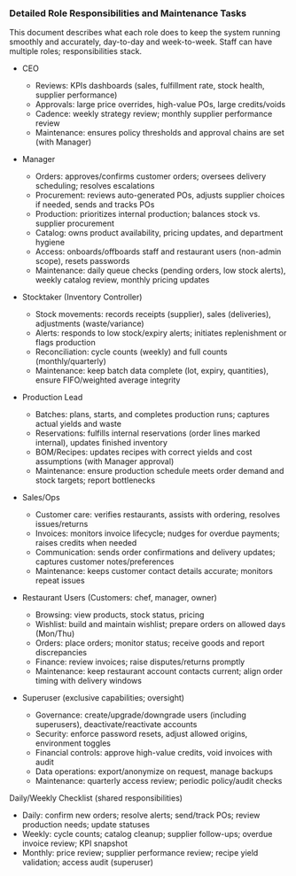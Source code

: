### Detailed Role Responsibilities and Maintenance Tasks

This document describes what each role does to keep the system running smoothly and accurately, day-to-day and week-to-week. Staff can have multiple roles; responsibilities stack.

- CEO
  - Reviews: KPIs dashboards (sales, fulfillment rate, stock health, supplier performance)
  - Approvals: large price overrides, high-value POs, large credits/voids
  - Cadence: weekly strategy review; monthly supplier performance review
  - Maintenance: ensures policy thresholds and approval chains are set (with Manager)

- Manager
  - Orders: approves/confirms customer orders; oversees delivery scheduling; resolves escalations
  - Procurement: reviews auto-generated POs, adjusts supplier choices if needed, sends and tracks POs
  - Production: prioritizes internal production; balances stock vs. supplier procurement
  - Catalog: owns product availability, pricing updates, and department hygiene
  - Access: onboards/offboards staff and restaurant users (non-admin scope), resets passwords
  - Maintenance: daily queue checks (pending orders, low stock alerts), weekly catalog review, monthly pricing updates

- Stocktaker (Inventory Controller)
  - Stock movements: records receipts (supplier), sales (deliveries), adjustments (waste/variance)
  - Alerts: responds to low stock/expiry alerts; initiates replenishment or flags production
  - Reconciliation: cycle counts (weekly) and full counts (monthly/quarterly)
  - Maintenance: keep batch data complete (lot, expiry, quantities), ensure FIFO/weighted average integrity

- Production Lead
  - Batches: plans, starts, and completes production runs; captures actual yields and waste
  - Reservations: fulfills internal reservations (order lines marked internal), updates finished inventory
  - BOM/Recipes: updates recipes with correct yields and cost assumptions (with Manager approval)
  - Maintenance: ensure production schedule meets order demand and stock targets; report bottlenecks

- Sales/Ops
  - Customer care: verifies restaurants, assists with ordering, resolves issues/returns
  - Invoices: monitors invoice lifecycle; nudges for overdue payments; raises credits when needed
  - Communication: sends order confirmations and delivery updates; captures customer notes/preferences
  - Maintenance: keeps customer contact details accurate; monitors repeat issues

- Restaurant Users (Customers: chef, manager, owner)
  - Browsing: view products, stock status, pricing
  - Wishlist: build and maintain wishlist; prepare orders on allowed days (Mon/Thu)
  - Orders: place orders; monitor status; receive goods and report discrepancies
  - Finance: review invoices; raise disputes/returns promptly
  - Maintenance: keep restaurant account contacts current; align order timing with delivery windows

- Superuser (exclusive capabilities; oversight)
  - Governance: create/upgrade/downgrade users (including superusers), deactivate/reactivate accounts
  - Security: enforce password resets, adjust allowed origins, environment toggles
  - Financial controls: approve high-value credits, void invoices with audit
  - Data operations: export/anonymize on request, manage backups
  - Maintenance: quarterly access review; periodic policy/audit checks

Daily/Weekly Checklist (shared responsibilities)
- Daily: confirm new orders; resolve alerts; send/track POs; review production needs; update statuses
- Weekly: cycle counts; catalog cleanup; supplier follow-ups; overdue invoice review; KPI snapshot
- Monthly: price review; supplier performance review; recipe yield validation; access audit (superuser)
